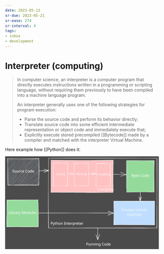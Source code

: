 ```yaml
---
date: 2023-05-13
sr-due: 2023-05-21
sr-ease: 274
sr-interval: 4
tags:
- inbox
- development
---
```


# Interpreter (computing)

> In computer science, an interpreter is a computer program that directly
> executes instructions written in a programming or scripting language, without
> requiring them previously to have been compiled into a machine language
> program.
>
> An interpreter generally uses one of the following strategies for program
> execution:
>
> - Parse the source code and perform its behavior directly;
> - Translate source code into some efficient intermediate representation or
>   object code and immediately execute that;
> - Explicitly execute stored precompiled [[Bytecode]] made by a compiler and
>   matched with the interpreter Virtual Machine.

Here example how [[Python]] does it:

![How python interpreter works](./img/how_python_interpreter_works.excalidraw.svg)
